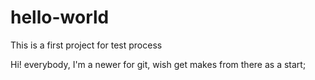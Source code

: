 # hello-world
This is a first project for test process

Hi! everybody,
I'm a newer for git, wish get makes from there as a start;
